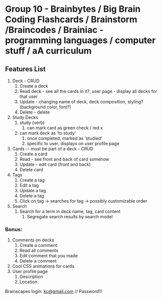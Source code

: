 # Group 10 - Brainbytes / Big Brain Coding Flashcards / Brainstorm /Braincodes / Brainiac - programming languages / computer stuff / aA curriculum

## Features List
1. Deck - CRUD
    1. Create a deck
    2. Read deck - see all the cards in it?, user page - display all decks for that user
    3. Update - changing name of deck, deck composition, styling? (background color, font?)
    4. Delete - delete
1. Study Decks
    1. study (verb)
        1. can mark card as green check / red x
    2. can mark deck as 'to study'
        1. once completed, marked as 'studied'
        3. specific to user, displays on user profile page
3. Cards -- must be part of a deck - CRUD
    1. Create a card
    2. Read - see front and back of card somehow
    3. Update - edit card (front and back)
    4. Delete card
5. Tags
    1. Create a tag
    2. Edit a tag
    3. Update a tag
    4. Delete a tag
    5. Click on tag -> searches for tag -> possibly customizable order
6. Search
    1. Search for a term in deck name, tag, card content
        1. Segregate search results by search model


### Bonus:
1. Comments on decks
    1. Create a comment
    2. Read all comments
    3. Edit comment that you made
    4. Delete a comment
7. Cool CSS animations for cards
1. User profile page
    1. Description
    2. Location


Brainscapes login: kc@gmail.com // Password1!
